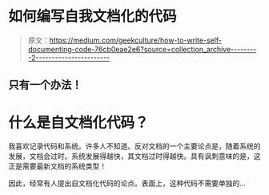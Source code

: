 # 如何编写自我文档化的代码

> 原文：<https://medium.com/geekculture/how-to-write-self-documenting-code-76cb0eae2e6?source=collection_archive---------2----------------------->

## 只有一个办法！

# 什么是自文档化代码？

我喜欢记录代码和系统。许多人不知道。反对文档的一个主要论点是，随着系统的发展，文档会过时。系统发展得越快，其文档过时得越快。具有讽刺意味的是，这正是需要最新文档的系统类型！

因此，经常有人提出自文档化代码的论点。表面上，这种代码不需要单独的…